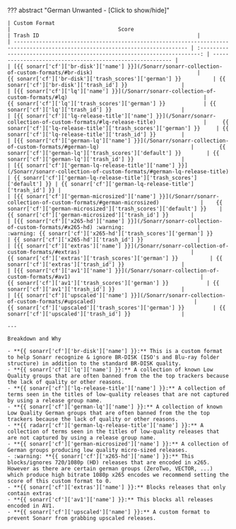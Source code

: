 <!-- markdownlint-disable MD041-->
??? abstract "German Unwanted - [Click to show/hide]"

    | Custom Format                                                                                                                 |                                  Score                                   | Trash ID                                                  |
    | ----------------------------------------------------------------------------------------------------------------------------- | :----------------------------------------------------------------------: | --------------------------------------------------------- |
    | [{{ sonarr['cf']['br-disk']['name'] }}](/Sonarr/sonarr-collection-of-custom-formats/#br-disk)                                 |         {{ sonarr['cf']['br-disk']['trash_scores']['german'] }}          | {{ sonarr['cf']['br-disk']['trash_id'] }}                 |
    | [{{ sonarr['cf']['lq']['name'] }}](/Sonarr/sonarr-collection-of-custom-formats/#lq)                                           |            {{ sonarr['cf']['lq']['trash_scores']['german'] }}            | {{ sonarr['cf']['lq']['trash_id'] }}                      |
    | [{{ sonarr['cf']['lq-release-title']['name'] }}](/Sonarr/sonarr-collection-of-custom-formats/#lq-release-title)               |     {{ sonarr['cf']['lq-release-title']['trash_scores']['german'] }}     | {{ sonarr['cf']['lq-release-title']['trash_id'] }}        |
    | [{{ sonarr['cf']['german-lq']['name'] }}](/Sonarr/sonarr-collection-of-custom-formats/#german-lq)                             |        {{ sonarr['cf']['german-lq']['trash_scores']['default'] }}        | {{ sonarr['cf']['german-lq']['trash_id'] }}               |
    | [{{ sonarr['cf']['german-lq-release-title']['name'] }}](/Sonarr/sonarr-collection-of-custom-formats/#german-lq-release-title) | {{ sonarr['cf']['german-lq-release-title']['trash_scores']['default'] }} | {{ sonarr['cf']['german-lq-release-title']['trash_id'] }} |
    | [{{ sonarr['cf']['german-microsized']['name'] }}](/Sonarr/sonarr-collection-of-custom-formats/#german-microsized)             |    {{ sonarr['cf']['german-microsized']['trash_scores']['default'] }}    | {{ sonarr['cf']['german-microsized']['trash_id'] }}       |
    | [{{ sonarr['cf']['x265-hd']['name'] }}](/Sonarr/sonarr-collection-of-custom-formats/#x265-hd) :warning:                       |    :warning: {{ sonarr['cf']['x265-hd']['trash_scores']['german'] }}     | {{ sonarr['cf']['x265-hd']['trash_id'] }}                 |
    | [{{ sonarr['cf']['extras']['name'] }}](/Sonarr/sonarr-collection-of-custom-formats/#extras)                                   |          {{ sonarr['cf']['extras']['trash_scores']['german'] }}          | {{ sonarr['cf']['extras']['trash_id'] }}                  |
    | [{{ sonarr['cf']['av1']['name'] }}](/Sonarr/sonarr-collection-of-custom-formats/#av1)                                         |           {{ sonarr['cf']['av1']['trash_scores']['german'] }}            | {{ sonarr['cf']['av1']['trash_id'] }}                     |
    | [{{ sonarr['cf']['upscaled']['name'] }}](/Sonarr/sonarr-collection-of-custom-formats/#upscaled)                               |         {{ sonarr['cf']['upscaled']['trash_scores']['german'] }}         | {{ sonarr['cf']['upscaled']['trash_id'] }}                |

    ---

    Breakdown and Why

    - **{{ sonarr['cf']['br-disk']['name'] }}:** This is a custom format to help Sonarr recognize & ignore BR-DISK (ISO's and Blu-ray folder structure) in addition to the standard BR-DISK quality.
    - **{{ sonarr['cf']['lq']['name'] }}:** A collection of known Low Quality groups that are often banned from the the top trackers because the lack of quality or other reasons.
    - **{{ sonarr['cf']['lq-release-title']['name'] }}:** A collection of terms seen in the titles of low-quality releases that are not captured by using a release group name.
    - **{{ sonarr['cf']['german-lq']['name'] }}:** A collection of known Low Quality German groups that are often banned from the the top trackers because the lack of quality or other reasons.
    - **{{ radarr['cf']['german-lq-release-title']['name'] }}:** A collection of terms seen in the titles of low-quality releases that are not captured by using a release group name.
    - **{{ sonarr['cf']['german-microsized']['name'] }}:** A collection of German groups producing low quality micro-sized releases.
    - :warning: **{{ sonarr['cf']['x265-hd']['name'] }}:** This blocks/ignores 720/1080p (HD) releases that are encoded in x265. However as there are certain german groups (ZeroTwo, VECTOR, ...) which produce high bitrate 1080p x265 encodes we recommend setting the score of this custom format to 0.
    - **{{ sonarr['cf']['extras']['name'] }}:** Blocks releases that only contain extras
    - **{{ sonarr['cf']['av1']['name'] }}:** This blocks all releases encoded in AV1.
    - **{{ sonarr['cf']['upscaled']['name'] }}:** A custom format to prevent Sonarr from grabbing upscaled releases.
<!-- markdownlint-enable MD041-->
